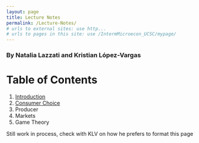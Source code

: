 ```yaml
---
layout: page
title: Lecture Notes
permalink: /Lecture-Notes/
# urls to external sites: use http...
# urls to pages in this site: use /IntermMicroecon_UCSC/mypage/
---
```


### By Natalia Lazzati and Kristian López-Vargas

# Table of Contents

1. [Introduction](/IntermMicroecon_UCSC/Introduction/)
2. [Consumer Choice](/IntermMicroecon_UCSC/Consumer-Choice/)
3. Producer
4. Markets
5. Game Theory


Still work in process, check with KLV on how he prefers to format this page

